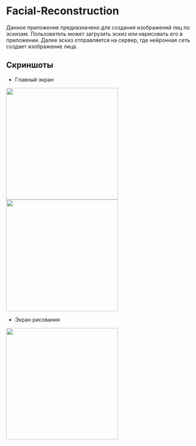 # Facial-Reconstruction
Данное приложение предназначено для создания изображений лиц по эскизам.
Пользователь может загрузить эскиз или нарисовать его в приложении.
Далее эскиз отправляется на сервер, где нейронная сеть создает изображение лица.

## Скриншоты
- Главный экран

<img src="https://user-images.githubusercontent.com/25635870/176125915-c5535acb-6d80-42f4-8e5d-002e9742904e.jpg" width="300"> <img src="https://user-images.githubusercontent.com/25635870/176126077-0fe46c5b-e2fc-4914-afa4-6c937db7170b.jpg" width="300">

- Экран рисования

<img src="https://user-images.githubusercontent.com/25635870/176126189-cac0750c-14a3-4402-91aa-35028f173dbe.jpg" width="300">
